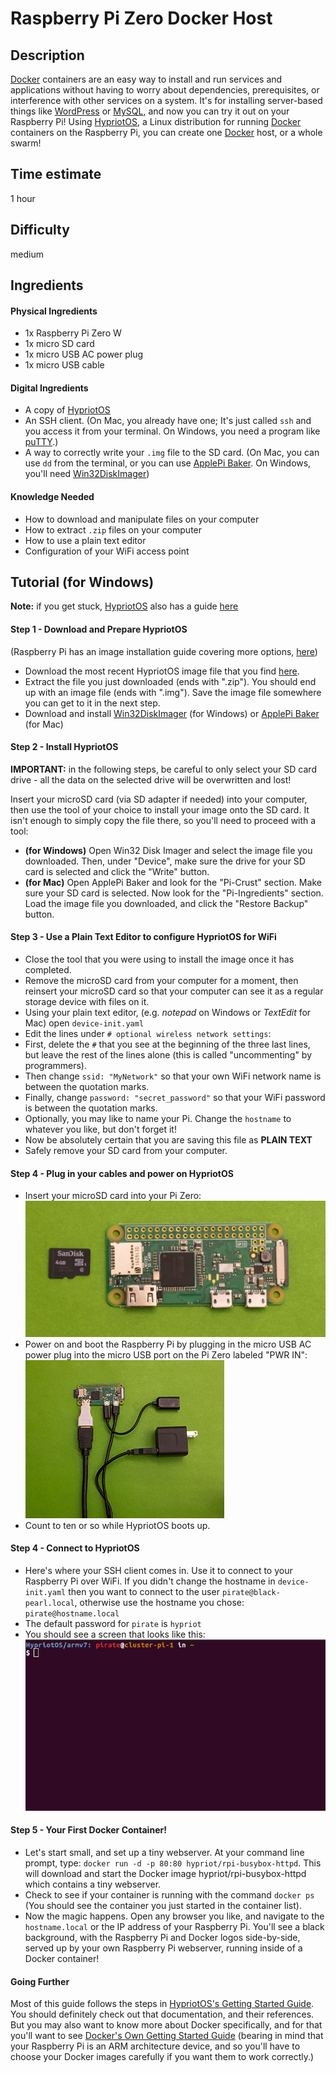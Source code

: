 Raspberry Pi Zero Docker Host
=============================

Description
-------------------
[Docker][Docker] containers are an easy way to install and run services and applications without having to worry about dependencies, prerequisites, or interference with other services on a system. It's for installing server-based things like [WordPress][wordpress] or [MySQL][mysql], and now you can try it out on your Raspberry Pi! Using [HypriotOS][hypriot], a Linux distribution for running [Docker][Docker] containers on the Raspberry Pi, you can create one [Docker][Docker] host, or a whole swarm!

Time estimate
-------------
1 hour

Difficulty
----------
medium

Ingredients
-----------
#### Physical Ingredients
- 1x Raspberry Pi Zero W
- 1x micro SD card
- 1x micro USB AC power plug
- 1x micro USB cable

#### Digital Ingredients
- A copy of [HypriotOS][hypriot-download]
- An SSH client. (On Mac, you already have one; It's just called `ssh` and you access it from your terminal. On Windows, you need a program like [puTTY][putty].)
- A way to correctly write your `.img` file to the SD card. (On Mac, you can use `dd` from the terminal, or you can use [ApplePi Baker][applepi-baker-download]. On Windows, you'll need [Win32DiskImager][win32-disk-imager-download])

#### Knowledge Needed
- How to download and manipulate files on your computer
- How to extract `.zip` files on your computer
- How to use a plain text editor
- Configuration of your WiFi access point

Tutorial (for Windows)
----------------------
**Note:** if you get stuck, [HypriotOS][hypriot] also has a guide [here][hypriot-getting-started]

#### Step 1 - Download and Prepare HypriotOS
(Raspberry Pi has an image installation guide covering more options, [here][generic-image-install-guide])

- Download the most recent HypriotOS image file that you find [here][hypriot-download].
- Extract the file you just downloaded (ends with ".zip"). You should end up with an image file (ends with ".img"). Save the image file somewhere you can get to it in the next step.
- Download and install [Win32DiskImager][win32-disk-imager-download] (for Windows) or [ApplePi Baker][applepi-baker-download] (for Mac)

#### Step 2 - Install HypriotOS
**IMPORTANT:** in the following steps, be careful to only select your SD card drive - all the data on the selected drive will be overwritten and lost!

Insert your microSD card (via SD adapter if needed) into your computer, then use the tool of your choice to install your image onto the SD card. It isn't enough to simply copy the file there, so you'll need to proceed with a tool:

- **(for Windows)** Open Win32 Disk Imager and select the image file you downloaded. Then, under "Device", make sure the drive for your SD card is selected and click the "Write" button.
- **(for Mac)** Open ApplePi Baker and look for the "Pi-Crust" section. Make sure your SD card is selected. Now look for the "Pi-Ingredients" section. Load the image file you downloaded, and click the "Restore Backup" button.

#### Step 3 - Use a Plain Text Editor to configure HypriotOS for WiFi
- Close the tool that you were using to install the image once it has completed.
- Remove the microSD card from your computer for a moment, then reinsert your microSD card so that your computer can see it as a regular storage device with files on it.
- Using your plain text editor, (e.g. _notepad_ on Windows or _TextEdit_ for Mac) open `device-init.yaml`
- Edit the lines under `# optional wireless network settings`:
- First, delete the `#` that you see at the beginning of the three last lines, but leave the rest of the lines alone (this is called "uncommenting" by programmers).
- Then change `ssid: "MyNetwork"` so that your own WiFi network name is between the quotation marks.
- Finally, change `password: "secret_password"` so that your WiFi password is between the quotation marks.
- Optionally, you may like to name your Pi. Change the `hostname` to whatever you like, but don't forget it!
- Now be absolutely certain that you are saving this file as **PLAIN TEXT**
- Safely remove your SD card from your computer.


#### Step 4 - Plug in your cables and power on HypriotOS
- Insert your microSD card into your Pi Zero:
![Raspberry Pi Zero with SD Card](../graphics/raspberry-pi-zero-with-sd.jpg "Raspberry Pi Zero with SD Card")
- Power on and boot the Raspberry Pi by plugging in the micro USB AC power plug into the micro USB port on the Pi Zero labeled "PWR IN":
![Raspberry Pi Zero with SD Card, USB adapter, HDMI, and Power](../graphics/raspberry-pi-zero-with-sd-usb-hdmi-power.jpg "Raspberry Pi Zero with SD Card, USB adapter, HDMI, and Power")
- Count to ten or so while HypriotOS boots up.


#### Step 4 - Connect to HypriotOS
- Here's where your SSH client comes in. Use it to connect to your Raspberry Pi over WiFi. If you didn't change the hostname in `device-init.yaml` then you want to connect to the user `pirate@black-pearl.local`, otherwise use the hostname you chose: `pirate@hostname.local`
- The default password for `pirate` is `hypriot`
- You should see a screen that looks like this:
 ![Hypriot Command Line Screenshot](../graphics/hypriot-cli-screenshot.png "Hypriot Command Line Screenshot")

#### Step 5 - Your First Docker Container!
- Let's start small, and set up a tiny webserver. At your command line prompt, type:
`docker run -d -p 80:80 hypriot/rpi-busybox-httpd`. This will download and start the Docker image hypriot/rpi-busybox-httpd which contains a tiny webserver.
- Check to see if your container is running with the command `docker ps` (You should see the container you just started in the container list).
- Now the magic happens. Open any browser you like, and navigate to the `hostname.local` or the IP address of your Raspberry Pi. You'll see a black background, with the Raspberry Pi and Docker logos side-by-side, served up by your own Raspberry Pi webserver, running inside of a Docker container!

#### Going Further
Most of this guide follows the steps in [HypriotOS's Getting Started Guide][hypriot-getting-started]. You should definitely check out that documentation, and their references. But you may also want to know more about Docker specifically, and for that you'll want to see [Docker's Own Getting Started Guide][docker-getting-started] (bearing in mind that your Raspberry Pi is an ARM architecture device, and so you'll have to choose your Docker images carefully if you want them to work correctly.)



[applepi-baker-download]: https://www.tweaking4all.com/?wpfb_dl=94
[generic-image-install-guide]: https://www.raspberrypi.org/documentation/installation/installing-images/
[Docker]: https://www.docker.com/
[win32-disk-imager-download]: https://sourceforge.net/projects/win32diskimager/files/latest/download
[hypriot-download]:https://blog.hypriot.com/downloads/
[wordpress]:https://wordpress.org/
[mysql]:https://www.mysql.com/
[hypriot]:https://blog.hypriot.com/
[putty]:https://www.putty.org/
[hypriot-getting-started]:https://blog.hypriot.com/getting-started-with-docker-on-your-arm-device/
[docker-getting-started]:https://docs.docker.com/engine/getstarted/
